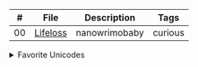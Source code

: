 | # | File | Description | Tags |
| ----------- | ----------- | --------------| --------------|
 00 | [Lifeloss](/lifeloss.md) | nanowrimobaby | curious |


<details>
<summary>Favorite Unicodes</summary>
NAV: ⬅ ⟡ ⮕
CURIOUS: ⎌
SURPRISING: ☄
VIABLE: ⥉
</details>